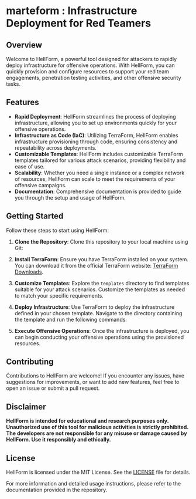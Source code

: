 # marteform : Infrastructure Deployment for Red Teamers


## Overview

Welcome to HellForm, a powerful tool designed for attackers to rapidly deploy infrastructure for offensive operations. With HellForm, you can quickly provision and configure resources to support your red team engagements, penetration testing activities, and other offensive security tasks.

## Features

- **Rapid Deployment**: HellForm streamlines the process of deploying infrastructure, allowing you to set up environments quickly for your offensive operations.
- **Infrastructure as Code (IaC)**: Utilizing TerraForm, HellForm enables infrastructure provisioning through code, ensuring consistency and repeatability across deployments.
- **Customizable Templates**: HellForm includes customizable TerraForm templates tailored for various attack scenarios, providing flexibility and ease of use.
- **Scalability**: Whether you need a single instance or a complex network of resources, HellForm can scale to meet the requirements of your offensive campaigns.
- **Documentation**: Comprehensive documentation is provided to guide you through the setup and usage of HellForm.

## Getting Started

Follow these steps to start using HellForm:

1. **Clone the Repository**: Clone this repository to your local machine using Git:

2. **Install TerraForm**: Ensure you have TerraForm installed on your system. You can download it from the official TerraForm website: [TerraForm Downloads](https://www.terraform.io/downloads.html).

3. **Customize Templates**: Explore the `templates` directory to find templates suitable for your attack scenarios. Customize the templates as needed to match your specific requirements.

4. **Deploy Infrastructure**: Use TerraForm to deploy the infrastructure defined in your chosen template. Navigate to the directory containing the template and run the following commands:



5. **Execute Offensive Operations**: Once the infrastructure is deployed, you can begin conducting your offensive operations using the provisioned resources.

## Contributing

Contributions to HellForm are welcome! If you encounter any issues, have suggestions for improvements, or want to add new features, feel free to open an issue or submit a pull request.

## Disclaimer

**HellForm is intended for educational and research purposes only. Unauthorized use of this tool for malicious activities is strictly prohibited. The developers are not responsible for any misuse or damage caused by HellForm. Use it responsibly and ethically.**

## License

HellForm is licensed under the MIT License. See the [LICENSE](LICENSE) file for details.

For more information and detailed usage instructions, please refer to the documentation provided in the repository.


